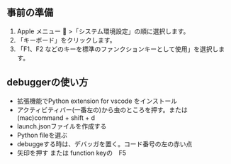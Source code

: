 ## 事前の準備
1. Apple メニュー  >「システム環境設定」の順に選択します。
2. 「キーボード」をクリックします。
3. 「F1、F2 などのキーを標準のファンクションキーとして使用」を選択します。 


## debuggerの使い方
- 拡張機能でPython extension for vscode をインストール
- アクティビティバー(一番左の)から虫のところを押す。または (mac)command + shift + d
- launch.jsonファイルを作成する
- Python fileを選ぶ
- debuggeする時は、デバッガを置く。コード番号の左の赤い点
- 矢印を押す または function keyの　F5


